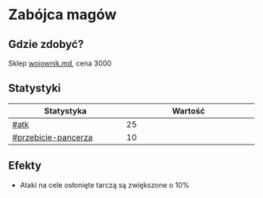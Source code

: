# Zabójca magów

## Gdzie zdobyć?

Sklep [wojownik.md](../../../sklepy/wojownik.md "mention"), cena 3000

## Statystyki

<table><thead><tr><th width="213">Statystyka</th><th width="249">Wartość</th></tr></thead><tbody><tr><td><a data-mention href="../../../inne/statystyki.md#atk">#atk</a></td><td>25</td></tr><tr><td><a data-mention href="../../../inne/statystyki.md#przebicie-pancerza">#przebicie-pancerza</a></td><td>10</td></tr></tbody></table>

## Efekty

* Ataki na cele osłonięte tarczą są zwiększone o 10%

